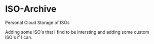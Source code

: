 # ISO-Archive
Personal Cloud Storage of ISOs

Adding some ISO's that I find to be intersting and adding some custom ISO's if I can.

